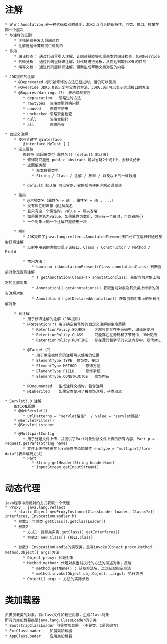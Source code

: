 # 注解 #
	* 定义：Annotation,是一种代码级别的说明，JDK1.5引入的新特性，与类、接口、枚举在同一个层次
	* 与注释的区别
		* 注释是给开发人员阅读的
		* 注解是给计算机提供说明的
	* 作用
		* 编译检查： 通过代码里引入注解，让编译器能够实现基本的编译检查，如@Override
		* 代码分析： 通过代码里标识注解，对代码进行分析，从而达到取代XML的目的
		* 编写文档： 通过代码里标识注解，辅助生成帮助文档对应的内容
	
	* JDK提供的注解
		* @Deprecated 标识被修饰的方法已经过时，但仍可以使用
		* @Override JDK5.0表示复写父类的方法，JDK6.0还可以表示实现接口的方法
		* @SuppressWarnings（?） 表示抑制警告
			* deprecation	忽略过时方法
			* rawtypes	忽略类型转换问题
			* unused	忽略不使用
			* unchecked	忽略安全检查
			* null		忽略空指针
			* all		忽略所有

	* 自定义注解
		* 使用关键字 @interface
			@interface MyTest { }
		* 定义属性
			修饰符 返回值类型 属性名() [default 默认值]
			* 修饰符只能是 public abstract 可以省略2个或1个，会默认给出
			* 返回值类型
				* 基本数据类型
				* String / Class / 注解 / 枚举 / 以及以上的一维数组

			* default 默认值 可以省略，省略后再使用注解必须赋值

		* 使用
			* @注解类名（属性名 = 值 , 属性名 = 值 , ...）
			* 没有属性时直接 @注解类名
			* 且只有这一个属性时，value = 可以省略
			* 如果属性名为value，如果属性为数组，切只有一个值时，可以省略{}
			* 一个对象上同一个注解只能使用一次

		* 解析
			* JDK提供了java.lang.reflect.AnnotatedElement接口允许在运行时通过反射获得注解
			* 反射中用到的类都实现了该接口，Class / Constructor / Method / Field

			* 常用方法：
				* boolean isAnnotationPresent(Class annotationClass) 判断当前对象是否有注解
				* T getAnnotation(Class<T> annotationClass) 获取当前对象上指定的注解对象
				* Annotation[] getAnnotations() 获取当前对象及其父类上继承的所有注解对象
				* Annotation[] getDeclaredAnnotation() 获取当前对象上的所有注解对象
		
		* 元注解
			* 用于修饰注解的注解（JDK提供）
			* @Retention(?) 用于确定被修饰的自定义注解的生命周期
				* RetentionPolicy.SOURCE	注解只能存在于源码中，编译器使用
				* RetentionPolicy.CLASS		只能存在在源码和字节码中，JVM使用
				* RetentionPolicy.RUNTIME	存在源码和字节码以及内存中，取代XML

			* @Target（?）
				* 用于确定被修饰的注解可以使用的位置
				* ElementType.TYPE	修饰类、接口
				* ElementType.METHOD	修饰方法
				* ElementType.FIELD		修饰字段
				* ElementType.CONSTRUCTOE	修饰构造

			* @Documented	生成注释文档时，包含注解
			* @Inherited	如果父类使用了被修饰注解，子类继承

	* Servlet3.0 注解
		取代XML配置
		* @WebServlet()
			* urlPatterns = "servlet路径"  / value = "servlet路径"
		* @ServletFilter()
		* @ServletListener

		* @MultipartConfig
			* 用于处理文件上传，并提供了Part对象封装文件上传的所有内容，Part p = request.getPart(String name)
			* 文件上传中还要在form标签中添加属性 enctype = "multipart/form-data"(表单编码方式)
			* Part
				* String getHeader(String headerName)
				* InputStream getInputStream()

# 动态代理 #
	java程序中用反射的方式获取一个代理
	* Proxy	: java.lang.reflect
		* static Object newProxyInstance(ClassLoader loader, Class<?>[] interfaces, InvocationHandler h)
		* 参数1：当前类.getClass().getClassLoader()
		* 参数2：
			* 方式1：目标类实例.getClass().getInterfaces()
			* 方式2：new Class[] {接口.class}

		* 参数3：InvocationHandle的实现类，重写invoke(Object proxy,Method method,Object[] args)方法
			* Object proxy: 代理对象
			* Method method: 代理对象当前执行的方法的描述对象，反射
				* method.getName() : 获取方法名，过滤获取指定方法
				* method.invoke(Object obj,Object...args): 执行方法
			* Object[] args : 方法的实际参数

# 类加载器 #
	负责加载类的对象，将class文件加载进内存，生成Class对象
	所有的类加载器都是java.lang.ClassLoader的子类
	* BootstrapClassLoader 引导类加载器 （不是类，C语言编写）
	* ExtClassLoader	扩展类加载器
	* AppClassLoader	应用类加载器